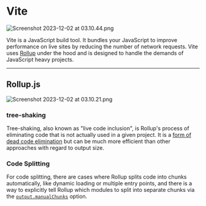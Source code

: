 # Vite

![Screenshot 2023-12-02 at 03.10.44.png](/Users/devin/Library/Application%20Support/marktext/images/2609f495200958595de462dea84378fd098f82f1.png)

Vite is a JavaScript build tool. It bundles your JavaScript to improve performance on live sites by reducing the number of network requests. Vite uses [Rollup](https://rollupjs.org/) under the hood and is designed to handle the demands of JavaScript heavy projects.

---

## Rollup.js

![Screenshot 2023-12-02 at 03.10.21.png](/Users/devin/Library/Application%20Support/marktext/images/eaecc810c64f31597f620c1aa2649a9a6082f827.png)

### tree-shaking

Tree-shaking, also known as "live code inclusion", is Rollup's process of eliminating code that is not actually used in a given project. It is a [form of dead code elimination](https://medium.com/@Rich_Harris/tree-shaking-versus-dead-code-elimination-d3765df85c80#.jnypozs9n) but can be much more efficient than other approaches with regard to output size.

### Code Splitting[​](https://rollupjs.org/tutorial/#code-splitting)

For code splitting, there are cases where Rollup splits code into chunks automatically, like dynamic loading or multiple entry points, and there is a way to explicitly tell Rollup which modules to split into separate chunks via the [`output.manualChunks`](https://rollupjs.org/configuration-options/#output-manualchunks) option.
